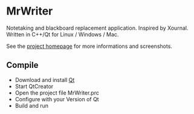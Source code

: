 # MrWriter
Notetaking and blackboard replacement application. Inspired by Xournal. Written in C++/Qt for Linux / Windows / Mac.

See the [project homepage](http://unruhschuh.github.io/MrWriter/) for more informations and screenshots.

## Compile
* Download and install [Qt](http://www.qt.io/download/)
* Start QtCreator
* Open the project file MrWriter.prc
* Configure with your Version of Qt
* Build and run
